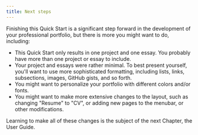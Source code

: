 ```yaml
---
title: Next steps
---
```


Finishing this Quick Start is a significant step forward in the development of your professional portfolio, but there is more you might want to do, including:

* This Quick Start only results in one project and one essay. You probably have more than one project or essay to include.
* Your project and essays were rather minimal. To best present yourself, you'll want to use more sophisticated formatting, including lists, links, subsections, images, GitHub gists, and so forth.
* You might want to personalize your portfolio with different colors and/or fonts.
* You might want to make more extensive changes to the layout, such as changing "Resume" to "CV", or adding new pages to the menubar, or other modifications.

Learning to make all of these changes is the subject of the next Chapter, the User Guide.
